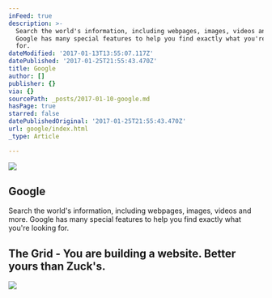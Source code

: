 ```yaml
---
inFeed: true
description: >-
  Search the world's information, including webpages, images, videos and more.
  Google has many special features to help you find exactly what you're looking
  for.
dateModified: '2017-01-13T13:55:07.117Z'
datePublished: '2017-01-25T21:55:43.470Z'
title: Google
author: []
publisher: {}
via: {}
sourcePath: _posts/2017-01-10-google.md
hasPage: true
starred: false
datePublishedOriginal: '2017-01-25T21:55:43.470Z'
url: google/index.html
_type: Article

---
```

<article style=""><img src="https://imgflo.herokuapp.com/graph/vahj1ThiexotieMo/4792ef5fba6f95780b07bd8761bf44f7/noop.png?input=https%3A%2F%2Fwww.google.com%2Fimages%2Fbranding%2Fgooglelogo%2F1x%2Fgooglelogo_white_background_color_272x92dp.png" /><h1>Google</h1><p>Search the world's information, including webpages, images, videos and more. Google has many special features to help you find exactly what you're looking for.</p></article>

<article style=""><h1>The Grid - You are building a website. Better yours than Zuck's.</h1><img src="http://s3-us-west-2.amazonaws.com/cdn.thegrid.io/assets/images/purus-fb.png" /></article>